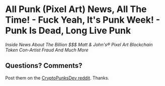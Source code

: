 # All Punk (Pixel Art) News, All The Time! - Fuck Yeah, It's Punk Week! - Punk Is Dead, Long Live Punk

_Inside News About The Billion $$$ Matt & John's® Pixel Art Blockchain Token Con-Artist Fraud And Much More_








## Questions? Comments?

Post them on the [CryptoPunksDev reddit](https://old.reddit.com/r/CryptoPunksDev). Thanks.





